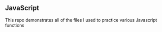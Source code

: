 ## JavaScript

This repo demonstrates all of the files I used to practice various Javascript functions
